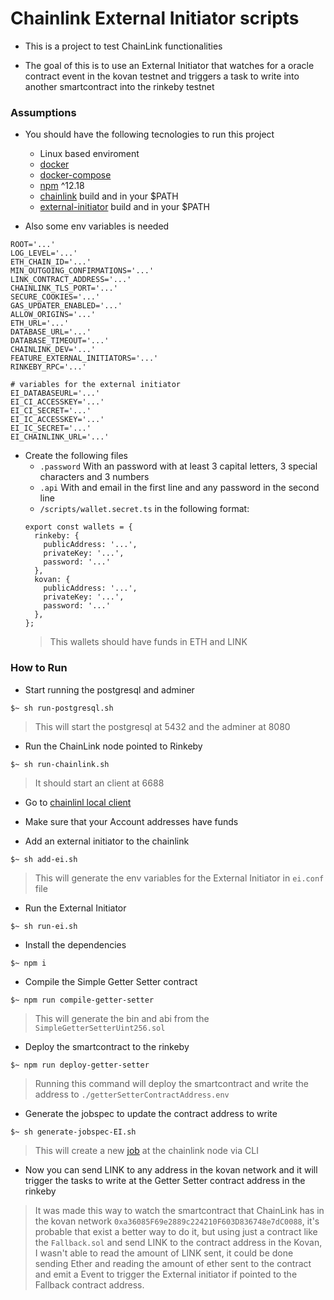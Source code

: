 # Chainlink External Initiator scripts

- This is a project to test ChainLink functionalities

- The goal of this is to use an External Initiator that watches for a oracle contract event in the kovan testnet and triggers a task to write into another smartcontract into the rinkeby testnet

### Assumptions
- You should have the following tecnologies to run this project
  - Linux based enviroment
  - [docker](https://docs.docker.com/get-docker/)
  - [docker-compose](https://docs.docker.com/compose/install/)
  - [npm](https://docs.npmjs.com) ^12.18
  - [chainlink](https://github.com/smartcontractkit/chainlink) build and in your $PATH
  - [external-initiator](https://github.com/smartcontractkit/external-initiator) build and in your $PATH

- Also some env variables is needed
```env
ROOT='...'
LOG_LEVEL='...'
ETH_CHAIN_ID='...'
MIN_OUTGOING_CONFIRMATIONS='...'
LINK_CONTRACT_ADDRESS='...'
CHAINLINK_TLS_PORT='...'
SECURE_COOKIES='...'
GAS_UPDATER_ENABLED='...'
ALLOW_ORIGINS='...'
ETH_URL='...'
DATABASE_URL='...'
DATABASE_TIMEOUT='...'
CHAINLINK_DEV='...'
FEATURE_EXTERNAL_INITIATORS='...'
RINKEBY_RPC='...'

# variables for the external initiator
EI_DATABASEURL='...'
EI_CI_ACCESSKEY='...'
EI_CI_SECRET='...'
EI_IC_ACCESSKEY='...'
EI_IC_SECRET='...'
EI_CHAINLINK_URL='...'
```

- Create the following files
  - `.password` With an password with at least 3 capital letters, 3 special characters and 3 numbers
  - `.api` With and email in the first line and any password in the second line
  - `/scripts/wallet.secret.ts` in the following format:
  ```ts-node
  export const wallets = {
    rinkeby: {
      publicAddress: '...',
      privateKey: '...',
      password: '...'
    },
    kovan: {
      publicAddress: '...',
      privateKey: '...',
      password: '...'
    },
  };
  ```
  > This wallets should have funds in ETH and LINK

### How to Run
- Start running the postgresql and adminer
```shell
$~ sh run-postgresql.sh
```
> This will start the postgresql at 5432 and the adminer at 8080

- Run the ChainLink node pointed to Rinkeby
```shell
$~ sh run-chainlink.sh
```
> It should start an client at 6688

- Go to [chainlinl local client](http://localhost:6688/keys)
- Make sure that your Account addresses have funds

- Add an external initiator to the chainlink
```shell
$~ sh add-ei.sh
```
> This will generate the env variables for the External Initiator in `ei.conf` file

- Run the External Initiator
```shell
$~ sh run-ei.sh
```

- Install the dependencies
```shell
$~ npm i
```

- Compile the Simple Getter Setter contract
```shell
$~ npm run compile-getter-setter
```
> This will generate the bin and abi from the `SimpleGetterSetterUint256.sol`

- Deploy the smartcontract to the rinkeby
```shell
$~ npm run deploy-getter-setter
```
> Running this command will deploy the smartcontract and write the address to `./getterSetterContractAddress.env`

- Generate the jobspec to update the contract address to write
```shell
$~ sh generate-jobspec-EI.sh
```
> This will create a new [job](http://localhost:6688/jobs/) at the chainlink node via CLI

- Now you can send LINK to any address in the kovan network and it will trigger the tasks to write at the Getter Setter contract address in the rinkeby
> It was made this way to watch the smartcontract that ChainLink has in the kovan network `0xa36085F69e2889c224210F603D836748e7dC0088`, it's probable that exist a better way to do it, but using just a contract like the `Fallback.sol` and send LINK to the contract address in the Kovan, I wasn't able to read the amount of LINK sent, it could be done sending Ether and reading the amount of ether sent to the contract and emit a Event to trigger the External initiator if pointed to the Fallback contract address.

